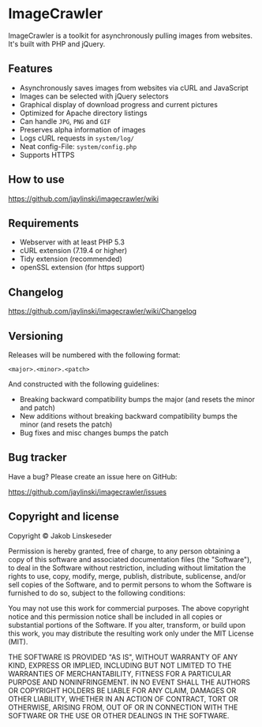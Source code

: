 ImageCrawler
============

ImageCrawler is a toolkit for asynchronously pulling images from websites.
It's built with PHP and jQuery.


Features
--------

* Asynchronously saves images from websites via cURL and JavaScript
* Images can be selected with jQuery selectors
* Graphical display of download progress and current pictures
* Optimized for Apache directory listings
* Can  handle `JPG`, `PNG` and `GIF`
* Preserves alpha information of images
* Logs cURL requests in `system/log/`
* Neat config-File: `system/config.php`
* Supports HTTPS


How to use
----------
https://github.com/jaylinski/imagecrawler/wiki


Requirements
------------
* Webserver with at least PHP 5.3
* cURL extension (7.19.4 or higher)
* Tidy extension (recommended)
* openSSL extension (for https support)


Changelog
---------
https://github.com/jaylinski/imagecrawler/wiki/Changelog


Versioning
----------

Releases will be numbered with the following format:

`<major>.<minor>.<patch>`

And constructed with the following guidelines:

* Breaking backward compatibility bumps the major (and resets the minor and patch)
* New additions without breaking backward compatibility bumps the minor (and resets the patch)
* Bug fixes and misc changes bumps the patch


Bug tracker
-----------

Have a bug? Please create an issue here on GitHub:

https://github.com/jaylinski/imagecrawler/issues


Copyright and license
---------------------

Copyright &copy; Jakob Linskeseder

Permission is hereby granted, free of charge, to any person obtaining a copy of this software and associated documentation files (the "Software"), to deal in the Software without restriction, including without limitation the rights to use, copy, modify, merge, publish, distribute, sublicense, and/or sell copies of the Software, and to permit persons to whom the Software is furnished to do so, subject to the following conditions:

You may not use this work for commercial purposes. The above copyright notice and this permission notice shall be included in all copies or substantial portions of the Software. If you alter, transform, or build upon this work, you may distribute the resulting work only under the MIT License (MIT).

THE SOFTWARE IS PROVIDED "AS IS", WITHOUT WARRANTY OF ANY KIND, EXPRESS OR IMPLIED, INCLUDING BUT NOT LIMITED TO THE WARRANTIES OF MERCHANTABILITY, FITNESS FOR A PARTICULAR PURPOSE AND NONINFRINGEMENT. IN NO EVENT SHALL THE AUTHORS OR COPYRIGHT HOLDERS BE LIABLE FOR ANY CLAIM, DAMAGES OR OTHER LIABILITY, WHETHER IN AN ACTION OF CONTRACT, TORT OR OTHERWISE, ARISING FROM, OUT OF OR IN CONNECTION WITH THE SOFTWARE OR THE USE OR OTHER DEALINGS IN THE SOFTWARE.
